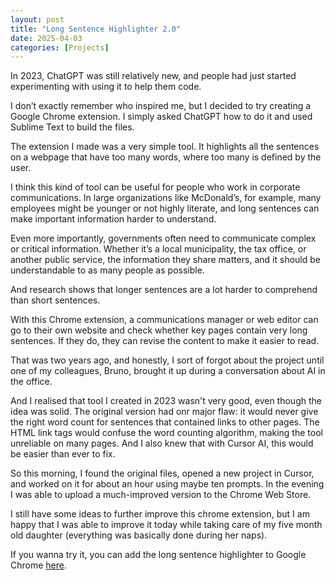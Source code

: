 ```yaml
---
layout: post
title: "Long Sentence Highlighter 2.0"
date: 2025-04-03
categories: [Projects]
---
```


In 2023, ChatGPT was still relatively new, and people had just started experimenting with using it to help them code.

I don’t exactly remember who inspired me, but I decided to try creating a Google Chrome extension. I simply asked ChatGPT how to do it and used Sublime Text to build the files.

The extension I made was a very simple tool. It highlights all the sentences on a webpage that have too many words, where too many is defined by the user.

I think this kind of tool can be useful for people who work in corporate communications. In large organizations like McDonald’s, for example, many employees might be younger or not highly literate, and long sentences can make important information harder to understand.

Even more importantly, governments often need to communicate complex or critical information. Whether it’s a local municipality, the tax office, or another public service, the information they share matters, and it should be understandable to as many people as possible.

And research shows that longer sentences are a lot harder to comprehend than short sentences.

With this Chrome extension, a communications manager or web editor can go to their own website and check whether key pages contain very long sentences. If they do, they can revise the content to make it easier to read.

That was two years ago, and honestly, I sort of forgot about the project until one of my colleagues, Bruno, brought it up during a conversation about AI in the office.

And I realised that tool I created in 2023 wasn't very good, even though the idea was solid. The original version had onr major flaw: it would never give the right word count for sentences that contained links to other pages. The HTML link tags would confuse the word counting algorithm, making the tool unreliable on many pages. And I also knew that with Cursor AI, this would be easier than ever to fix.

So this morning, I found the original files, opened a new project in Cursor, and worked on it for about an hour using maybe ten prompts. In the evening I was able to upload a much-improved version to the Chrome Web Store.

I still have some ideas to further improve this chrome extension, but I am happy that I was able to improve it today while taking care of my five month old daughter (everything was basically done during her naps). 

If you wanna try it, you can add the long sentence highlighter to Google Chrome [here](https://chromewebstore.google.com/detail/fgklfjfnajfdfiefdphepgejkgmlplcc). 
